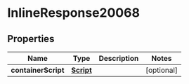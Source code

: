 

# InlineResponse20068

## Properties

Name | Type | Description | Notes
------------ | ------------- | ------------- | -------------
**containerScript** | [**Script**](Script.md) |  |  [optional]




